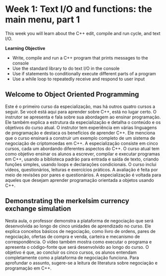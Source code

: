 # Week 1: Text I/O and functions: the main menu, part 1

This week you will learn about the C++ edit, compile and run cycle, and text I/O.

**Learning Objective**

- Write, compile and run a C++ program that prints messages to the console
- Use the standard library to do text I/O in the console
- Use if statements to conditionally execute different parts of a program
- Use a while loop to repeatedly receive and respond to user input

## Welcome to Object Oriented Programming

Este é o primeiro curso da especialização, mas há outros quatro cursos a seguir. Se você está aqui para aprender sobre C++, está no lugar certo. O instrutor se apresenta e fala sobre sua abordagem ao ensinar programação. Ele também explica a estrutura da especialização e detalha o conteúdo e os objetivos do curso atual. O instrutor tem experiência em várias linguagens de programação e destaca os benefícios de aprender C++. Ele menciona que o curso ensinará a construir um exemplo completo de um sistema de negociação de criptomoedas em C++. A especialização consiste em cinco cursos, cada um abordando diferentes aspectos do C++. O curso atual tem como objetivo ensinar os alunos a escrever, compilar e executar programas em C++, usando a biblioteca padrão para entrada e saída de texto, criando funções simples, usando loops e declarações condicionais. O curso inclui vídeos, questionários, leituras e exercícios práticos. A avaliação é feita por meio de revisões por pares e questionários. A especialização é voltada para aqueles que desejam aprender programação orientada a objetos usando C++.

## Demonstrating the merkelsim currency exchange simulation

Nesta aula, o professor demonstra a plataforma de negociação que será desenvolvida ao longo de cinco unidades de aprendizado no curso. Ele explica conceitos básicos de negociação, como livro de ordens, pares de negociação, ofertas de compra e venda, carteira e mecanismo de correspondência. O vídeo também mostra como executar o programa e apresenta o código-fonte que será desenvolvido ao longo do curso. O objetivo é que, ao concluir os cinco cursos, os alunos entendam completamente como a plataforma de negociação funciona. Para aprofundar o assunto, sugere-se a leitura de literatura sobre negociação e programação em C++.